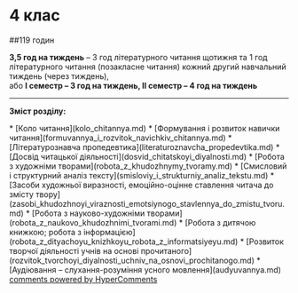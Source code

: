 <div id="hypercomments_widget" class="js-hypercomments-widget invisible"></div>

# 4 клас

##119 годин

<p><b>3,5 год на тиждень</b> – 3 год літературного читання щотижня та 1 год літературного читання (позакласне читання) кожний другий навчальний тиждень (через тиждень), <br>
або <b>І семестр – 3 год на тиждень, ІІ семестр – 4 год на тиждень</b>
</p>

<hr>

<p><b>Зміст розділу:</b></p>
   * [Коло читання](kolo_chitannya.md)
   * [Формування і розвиток навички читання](formuvannya_i_rozvitok_navichkiv_chitannya.md)
   * [Літературознавча пропедевтика](literaturoznavcha_propedevtika.md)
   * [Досвід читацької діяльності](dosvid_chitatskoyi_diyalnosti.md)
      * [Робота з художніми творами](robota_z_khudozhnymy_tvoramy.md)
      * [Смисловий і структурний аналіз тексту](smisloviy_i_strukturniy_analiz_tekstu.md)
      * [Засоби художньої виразності, емоційно-оцінне ставлення читача до змісту твору](zasobi_khudozhnoyi_viraznosti_emotsiynogo_stavlennya_do_zmistu_tvoru.md)
   * [Робота з науково-художніми творами](robota_z_naukovo_khudozhnimi_tvorami.md)
   * [Робота з дитячою книжкою; робота з інформацією](robota_z_dityachoyu_knizhkoyu_robota_z_informatsiyeyu.md)
   * [Розвиток творчої діяльності учнів на основі прочитаного](rozvitok_tvorchoyi_diyalnosti_uchniv_na_osnovi_prochitanogo.md)
   * [Аудіювання – слухання-розуміння усного мовлення](audyuvannya.md)

<div class="js-hypercomments-container">
<a href="http://hypercomments.com" class="hc-link" title="comments widget">comments powered by HyperComments</a>
</div>